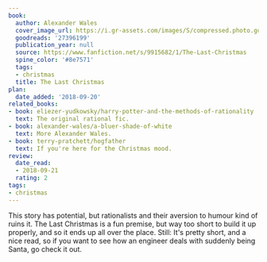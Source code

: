```yaml
---
book:
  author: Alexander Wales
  cover_image_url: https://i.gr-assets.com/images/S/compressed.photo.goodreads.com/books/1446240775l/27396199._SX98_.jpg
  goodreads: '27396199'
  publication_year: null
  source: https://www.fanfiction.net/s/9915682/1/The-Last-Christmas
  spine_color: '#8e7571'
  tags:
  - christmas
  title: The Last Christmas
plan:
  date_added: '2018-09-20'
related_books:
- book: eliezer-yudkowsky/harry-potter-and-the-methods-of-rationality
  text: The original rational fic.
- book: alexander-wales/a-bluer-shade-of-white
  text: More Alexander Wales.
- book: terry-pratchett/hogfather
  text: If you're here for the Christmas mood.
review:
  date_read:
  - 2018-09-21
  rating: 2
tags:
- christmas
---
```


This story has potential, but rationalists and their aversion to humour kind of ruins it.  The Last Christmas is a fun
premise, but way too short to build it up properly, and so it ends up all over the place. Still: It's pretty short, and
a nice read, so if you want to see how an engineer deals with suddenly being Santa, go check it out.
